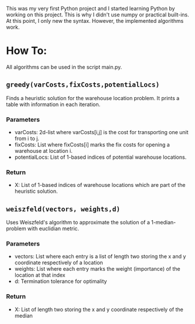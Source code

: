 This was my very first Python project and I started learning Python by working on this project. This is why I didn't use numpy or practical built-ins. At this point, I only new the syntax. However, the implemented algorithms work.

# How To:

All algorithms can be used in the script main.py.


## `greedy(varCosts,fixCosts,potentialLocs)` 

Finds a heuristic solution for the warehouse location problem. It prints a table with information in each iteration.

### Parameters

- varCosts: 2d-list where varCosts[i,j] is the cost for transporting one unit from i to j.
- fixCosts: List where fixCosts[i] marks the fix costs for opening a warehouse at location i.
- potentialLocs: List of 1-based indices of potential warehouse locations. 

### Return

- X: List of 1-based indices of warehouse locations which are part of the heuristic solution. 

## `weiszfeld(vectors, weights,d)`

Uses Weiszfeld's algorithm to approximate the solution of a 1-median-problem with euclidian metric.

### Parameters

- vectors: List where each entry is a list of length two storing the x and y coordinate respectively of a location
- weights: List where each entry marks the weight (importance) of the location at that index
- d: Termination tolerance for optimality

### Return

- X: List of length two storing the x and y coordinate respectively of the median
